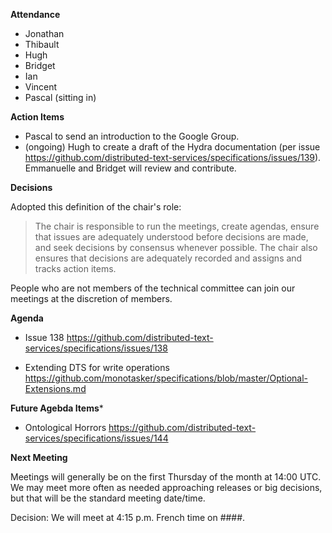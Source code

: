 **Attendance**

- Jonathan
- Thibault
- Hugh
- Bridget
- Ian
- Vincent
- Pascal  (sitting in)

**Action Items**

* Pascal to send an introduction to the Google Group.
* (ongoing) Hugh to create a draft of the Hydra documentation (per issue https://github.com/distributed-text-services/specifications/issues/139). Emmanuelle and Bridget will review and contribute.

**Decisions**

Adopted this definition of the chair's role:

> The chair is responsible to run the meetings, create agendas, ensure that issues are adequately understood before decisions are made, and seek decisions by consensus whenever possible. The chair also ensures that decisions are adequately recorded and assigns and tracks action items.

People who are not members of the technical committee can join our meetings at the discretion of members.

**Agenda**

* Issue 138
https://github.com/distributed-text-services/specifications/issues/138

* Extending DTS for write operations
https://github.com/monotasker/specifications/blob/master/Optional-Extensions.md

**Future Agebda Items***

* Ontological Horrors
https://github.com/distributed-text-services/specifications/issues/144

**Next Meeting**

Meetings will generally be on the first Thursday of the month at 14:00 UTC. We may meet more often as needed approaching releases or big decisions, but that will be the standard meeting date/time.

Decision:  We will meet at 4:15 p.m. French time on ####.
